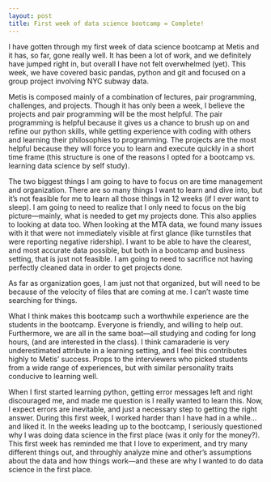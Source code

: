 ```yaml
---
layout: post
title: First week of data science bootcamp = Complete!
---
```

I have gotten through my first week of data science bootcamp at Metis and it has, so far, gone really well. It has been a lot of work, and we definitely have jumped right in, but overall I have not felt overwhelmed (yet). This week, we have covered basic pandas, python and git and focused on a group project involving NYC subway data.

Metis is composed mainly of a combination of lectures, pair programming, challenges, and projects. Though it has only been a week, I believe the projects and pair programming will be the most helpful. The pair programming is helpful because it gives us a chance to brush up on and refine our python skills, while getting experience with coding with others and learning their philosophies to programming. The projects are the most helpful because they will force you to learn and execute quickly in a short time frame (this structure is one of the reasons I opted for a bootcamp vs. learning data science by self study).

The two biggest things I am going to have to focus on are time management and organization. There are so many things I want to learn and dive into, but it’s not feasible for me to learn all those things in 12 weeks (if I ever want to sleep). I am going to need to realize that I only need to focus on the big picture—mainly, what is needed to get my projects done. This also applies to looking at data too. When looking at the MTA data,  we found many issues with it that were not immediately visible at first glance (like turnstiles that were reporting negative ridership). I want to be able to have the clearest, and most accurate data possible, but both in a bootcamp and business setting, that is just not feasible. I am going to need to sacrifice not having perfectly cleaned data in order to get projects done. 

As far as organization goes, I am just not that organized, but will need to be because of the velocity of files that are coming at me.  I can’t waste time searching for things. 

What I think makes this bootcamp such a worthwhile experience are the students in the bootcamp. Everyone is friendly, and willing to help out. Furthermore, we are all in the same boat—all studying and coding for long hours, (and are interested in the class). I think camaraderie is very underestimated attribute in a learning setting, and I feel this contributes highly to Metis’ success. Props to the interviewers who picked students from a wide range of experiences, but with similar personality traits conducive to learning well.

When I first started learning python, getting error messages left and right discouraged me, and made me question is I really wanted to learn this. Now, I expect errors are inevitable, and just a necessary step to getting the right answer. During this first week, I worked harder than I have had in a while…and liked it. In the weeks leading up to the bootcamp, I seriously questioned why I was doing data science in the first place (was it only for the money?). This first week has reminded me that I love to experiment, and try many different things out, and throughly analyze mine and other’s assumptions about the data and how things work—and these are why I wanted to do data science in the first place.
